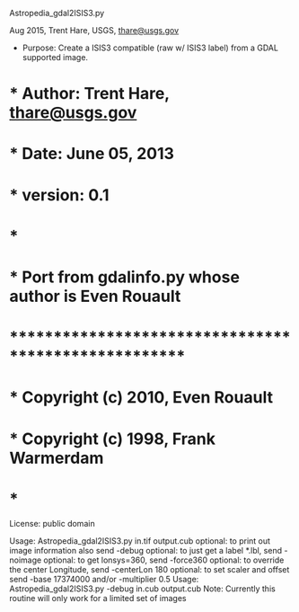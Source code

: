 Astropedia_gdal2ISIS3.py

Aug 2015, Trent Hare, USGS, thare@usgs.gov

 * Purpose: Create a ISIS3 compatible (raw w/ ISIS3 label) from a GDAL supported image.
# * Author:  Trent Hare, <thare@usgs.gov>
# * Date:    June 05, 2013
# * version: 0.1
# *
# * Port from gdalinfo.py whose author is Even Rouault
# ****************************************************
# * Copyright (c) 2010, Even Rouault
# * Copyright (c) 1998, Frank Warmerdam
# *
License: public domain


Usage: Astropedia_gdal2ISIS3.py in.tif output.cub
   optional: to print out image information also send -debug
   optional: to just get a label *.lbl, send -noimage
   optional: to get lonsys=360, send -force360
   optional: to override the center Longitude, send -centerLon 180
   optional: to set scaler and offset send -base 17374000 and/or -multiplier 0.5
Usage: Astropedia_gdal2ISIS3.py -debug in.cub output.cub
Note: Currently this routine will only work for a limited set of images
